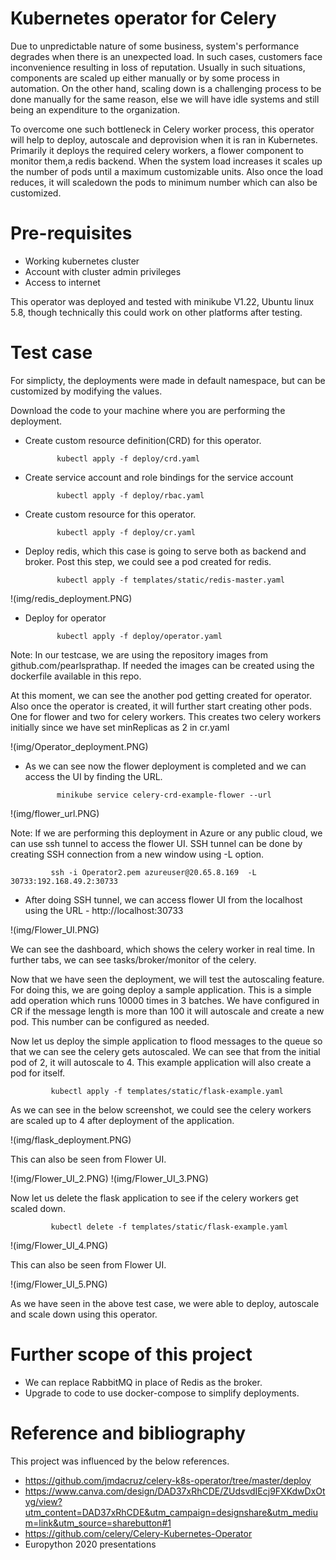 # Kubernetes operator for Celery

Due to unpredictable nature of some business, system's performance degrades when there is an unexpected load. In such cases, customers face inconvenience resulting in loss of reputation. Usually in such situations, components are scaled up either manually or by some process in automation. On the other hand, scaling down is a challenging process to be done manually for the same reason, else we will have idle systems and still being an expenditure to the organization. 

To overcome one such bottleneck in Celery worker process, this operator will help to deploy, autoscale and deprovision when it is ran in Kubernetes. Primarily it deploys the required celery workers, a flower component to monitor them,a redis backend. When the system load increases it scales up the number of pods until a maximum customizable units. Also once the load reduces, it will scaledown the pods to minimum number which can also be customized.


# Pre-requisites

- Working kubernetes cluster 
- Account with cluster admin privileges
- Access to internet

This operator was deployed and tested with minikube V1.22, Ubuntu linux 5.8, though technically this could work on other platforms after testing.

# Test case

For simplicty, the deployments were made in default namespace, but can be customized by modifying the values.  

Download the code to your machine where you are performing the deployment.

- Create custom resource definition(CRD) for this operator.

             kubectl apply -f deploy/crd.yaml
            
- Create service account and role bindings for the service account
 
             kubectl apply -f deploy/rbac.yaml
             
- Create custom resource for this operator.

             kubectl apply -f deploy/cr.yaml

- Deploy redis, which this case is going to serve both as backend and broker. Post this step, we could see a pod created for redis.

             kubectl apply -f templates/static/redis-master.yaml

 !(img/redis_deployment.PNG)

- Deploy for operator 

             kubectl apply -f deploy/operator.yaml

Note: In our testcase, we are using the repository images from github.com/pearlsprathap. If needed the images can be created using the dockerfile available in this repo.

At this moment, we can see the another pod getting created for operator. Also once the operator is created, it will further start creating other pods. One for flower and two for celery workers. This creates two celery workers initially since we have set minReplicas as 2 in cr.yaml

!(img/Operator_deployment.PNG)

- As we can see now the flower deployment is completed and we can access the UI by finding the URL. 

             minikube service celery-crd-example-flower --url

!(img/flower_url.PNG)

Note: If we are performing this deployment in Azure or any public cloud, we can use ssh tunnel to access the flower UI. SSH tunnel can be done by creating SSH connection from a new window using -L option.

             ssh -i Operator2.pem azureuser@20.65.8.169  -L 30733:192.168.49.2:30733
             
- After doing SSH tunnel, we can access flower UI from the localhost using the URL - http://localhost:30733

!(img/Flower_UI.PNG)

We can see the dashboard, which shows the celery worker in real time. In further tabs, we can see tasks/broker/monitor of the celery. 

Now that we have seen the deployment, we will test the autoscaling feature. For doing this, we are going deploy a sample application. This is a simple add operation which runs 10000 times in 3 batches. We have configured in CR if the message length is more than 100 it will autoscale and create a new pod. This number can be configured as needed. 

Now let us deploy the simple application to flood messages to the queue so that we can see the celery gets autoscaled. We can see that from the initial pod of 2, it will autoscale to 4. This example application will also create a pod for itself.

             kubectl apply -f templates/static/flask-example.yaml

As we can see in the below screenshot, we could see the celery workers are scaled up to 4 after deployment of the application.

!(img/flask_deployment.PNG)

This can also be seen from Flower UI.

!(img/Flower_UI_2.PNG)
!(img/Flower_UI_3.PNG)

Now let us delete the flask application to see if the celery workers get scaled down.

             kubectl delete -f templates/static/flask-example.yaml
             
!(img/Flower_UI_4.PNG)

This can also be seen from Flower UI.

!(img/Flower_UI_5.PNG)

As we have seen in the above test case, we were able to deploy, autoscale and scale down using this operator. 

 # Further scope of this project
 
- We can replace RabbitMQ in place of Redis as the broker.
- Upgrade to code to use docker-compose to simplify deployments.

 # Reference and bibliography
 
 This project was influenced by the below references.
 
 - https://github.com/jmdacruz/celery-k8s-operator/tree/master/deploy
 - https://www.canva.com/design/DAD37xRhCDE/ZUdsvdIEcj9FXKdwDxOtyg/view?utm_content=DAD37xRhCDE&utm_campaign=designshare&utm_medium=link&utm_source=sharebutton#1
 - https://github.com/celery/Celery-Kubernetes-Operator
 - Europython 2020 presentations
